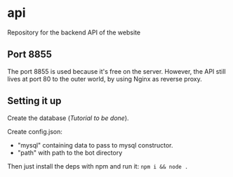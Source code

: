 # api

Repository for the backend API of the website

## Port 8855

The port 8855 is used because it's free on the server. However, the API still lives at port 80 to the outer world, by using Nginx as reverse proxy.

## Setting it up

Create the database (*Tutorial to be done*).

Create config.json:

* "mysql" containing data to pass to mysql constructor.
* "path" with path to the bot directory

Then just install the deps with npm and run it:
`npm i && node .`
